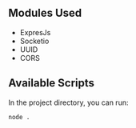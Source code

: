 ## Modules Used

* ExpresJs
* Socketio
* UUID
* CORS

## Available Scripts

In the project directory, you can run:

```
node .
```
